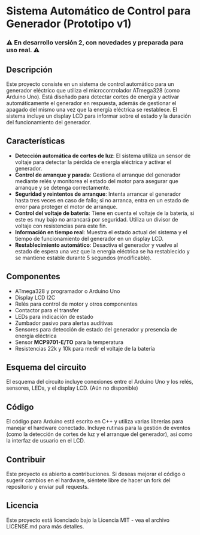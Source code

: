 # Sistema Automático de Control para Generador (Prototipo v1)
### ⚠ En desarrollo versión 2, con novedades y preparada para uso real. ⚠

## Descripción
Este proyecto consiste en un sistema de control automático para un generador eléctrico que utiliza el microcontrolador ATmega328 (como Arduino Uno). Está diseñado para detectar cortes de energía y activar automáticamente el generador en respuesta, además de gestionar el apagado del mismo una vez que la energía eléctrica se restablece. El sistema incluye un display LCD para informar sobre el estado y la duración del funcionamiento del generador.

## Características
- **Detección automática de cortes de luz**: El sistema utiliza un sensor de voltaje para detectar la pérdida de energía eléctrica y activar el generador.
- **Control de arranque y parada**: Gestiona el arranque del generador mediante relés y monitorea el estado del motor para asegurar que arranque y se detenga correctamente.
- **Seguridad y reintentos de arranque**: Intenta arrancar el generador hasta tres veces en caso de fallo; si no arranca, entra en un estado de error para proteger el motor de arranque.
- **Control del voltaje de batería**: Tiene en cuenta el voltaje de la batería, si este es muy bajo no arrancará por seguridad. Utiliza un divisor de voltaje con resistencias para este fin.
- **Información en tiempo real**: Muestra el estado actual del sistema y el tiempo de funcionamiento del generador en un display LCD.
- **Restablecimiento automático**: Desactiva el generador y vuelve al estado de espera una vez que la energía eléctrica se ha restablecido y se mantiene estable durante 5 segundos (modificable).

## Componentes
- ATmega328 y programador o Arduino Uno
- Display LCD I2C
- Relés para control de motor y otros componentes
- Contactor para el transfer
- LEDs para indicación de estado
- Zumbador pasivo para alertas auditivas
- Sensores para detección de estado del generador y presencia de energía eléctrica
- Sensor **MCP9701-E/TO** para la temperatura
- Resistencias 22k y 10k para medir el voltaje de la batería

## Esquema del circuito
El esquema del circuito incluye conexiones entre el Arduino Uno y los relés, sensores, LEDs, y el display LCD. (Aún no disponible)

## Código
El código para Arduino está escrito en C++ y utiliza varias librerías para manejar el hardware conectado. Incluye rutinas para la gestión de eventos (como la detección de cortes de luz y el arranque del generador), así como la interfaz de usuario en el LCD.

<!---
## Configuración y uso
Para utilizar este sistema:
1. Conecte todos los componentes según el esquema del circuito.
2. Suba el código proporcionado al Arduino Uno.
3. Asegúrese de que el sensor de luz esté bien posicionado para detectar la luz ambiente.
4. Al detectar un corte de luz, el sistema automáticamente intentará arrancar el generador y, si es exitoso, mostrará el estado en el display LCD.
--->

## Contribuir
Este proyecto es abierto a contribuciones. Si deseas mejorar el código o sugerir cambios en el hardware, siéntete libre de hacer un fork del repositorio y enviar pull requests.

## Licencia
Este proyecto está licenciado bajo la Licencia MIT - vea el archivo LICENSE.md para más detalles.
